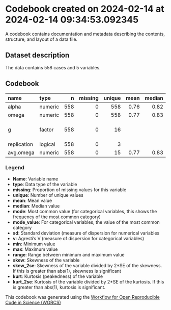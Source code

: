 Codebook created on 2024-02-14 at 2024-02-14 09:34:53.092345
================

A codebook contains documentation and metadata describing the contents,
structure, and layout of a data file.

## Dataset description

The data contains 558 cases and 5 variables.

## Codebook

| name        | type    |   n | missing | unique | mean | median |   mode | mode_value                  |   sd |    v | min |  max | range |  skew | skew_2se | kurt | kurt_2se |
|:------------|:--------|----:|--------:|-------:|-----:|-------:|-------:|:----------------------------|-----:|-----:|----:|-----:|------:|------:|---------:|-----:|---------:|
| alpha       | numeric | 558 |       0 |    558 | 0.76 |   0.82 |   0.82 |                             | 0.17 |      | 0.0 | 0.97 |  0.97 | -1.77 |    -8.56 | 4.19 |    10.14 |
| omega       | numeric | 558 |       0 |    558 | 0.77 |   0.83 |   0.83 |                             | 0.16 |      | 0.0 | 0.97 |  0.97 | -2.05 |    -9.91 | 5.79 |    14.01 |
| g           | factor  | 558 |       0 |     16 |      |        |  74.00 | Anderson et al. (2012), SWL |      | 0.91 |     |      |       |       |          |      |          |
| replication | logical | 558 |       0 |      3 |      |        | 437.00 | FALSE                       |      | 0.34 |     |      |       |       |          |      |          |
| avg.omega   | numeric | 558 |       0 |     15 | 0.77 |   0.83 |   0.83 |                             | 0.15 |      | 0.2 | 0.95 |  0.75 | -2.08 |   -10.04 | 5.70 |    13.79 |

### Legend

- **Name**: Variable name
- **type**: Data type of the variable
- **missing**: Proportion of missing values for this variable
- **unique**: Number of unique values
- **mean**: Mean value
- **median**: Median value
- **mode**: Most common value (for categorical variables, this shows the
  frequency of the most common category)
- **mode_value**: For categorical variables, the value of the most
  common category
- **sd**: Standard deviation (measure of dispersion for numerical
  variables
- **v**: Agresti’s V (measure of dispersion for categorical variables)
- **min**: Minimum value
- **max**: Maximum value
- **range**: Range between minimum and maximum value
- **skew**: Skewness of the variable
- **skew_2se**: Skewness of the variable divided by 2\*SE of the
  skewness. If this is greater than abs(1), skewness is significant
- **kurt**: Kurtosis (peakedness) of the variable
- **kurt_2se**: Kurtosis of the variable divided by 2\*SE of the
  kurtosis. If this is greater than abs(1), kurtosis is significant.

This codebook was generated using the [Workflow for Open Reproducible
Code in Science (WORCS)](https://osf.io/zcvbs/)
